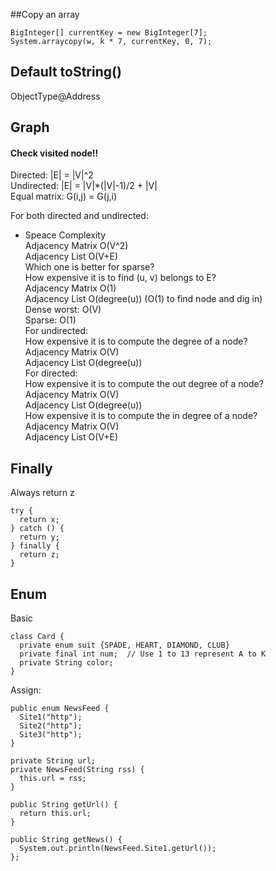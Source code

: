 ##Copy an array
```
BigInteger[] currentKey = new BigInteger[7];
System.arraycopy(w, k * 7, currentKey, 0, 7);
```

## Default toString()  
ObjectType@Address  

## Graph
#### Check visited node!!

Directed: |E| = |V|^2  
Undirected: |E| = |V|*(|V|-1)/2 + |V|  
Equal matrix: G(i,j) = G(j,i)  

For both directed and undirected:  
* Speace Complexity    
    Adjacency Matrix O(V^2)   
    Adjacency List O(V+E)  
    Which one is better for sparse?  
  How expensive it is to find (u, v) belongs to E?  
    Adjacency Matrix O(1)  
    Adjacency List O(degree(u)) (O(1) to find node and dig in)  
      Dense worst: O(V)  
      Sparse: O(1)  
For undirected:  
  How expensive it is to compute the degree of a node?  
    Adjacency Matrix O(V)   
    Adjacency List O(degree(u))    
For directed:  
  How expensive it is to compute the out degree of a node?  
    Adjacency Matrix O(V)   
    Adjacency List O(degree(u))    
  How expensive it is to compute the in degree of a node?  
    Adjacency Matrix O(V)   
    Adjacency List O(V+E)    

## Finally
Always return z  
```
try {
  return x;
} catch () {
  return y;
} finally {
  return z;
}
```
## Enum
Basic   
```
class Card {
  private enum suit {SPADE, HEART, DIAMOND, CLUB}
  private final int num;  // Use 1 to 13 represent A to K
  private String color;
}
```
Assign:  
```
public enum NewsFeed {
  Site1("http");
  Site2("http");
  Site3("http");
}

private String url;
private NewsFeed(String rss) {
  this.url = rss;
}

public String getUrl() {
  return this.url;
}

public String getNews() {
  System.out.println(NewsFeed.Site1.getUrl());
};
```
